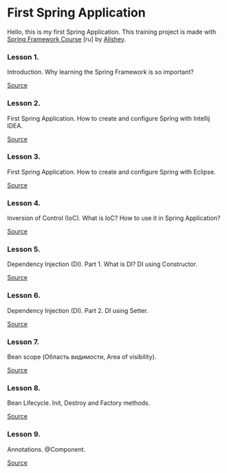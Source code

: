 # First Spring Application

Hello, this is my first Spring Application. This training project is made with
[Spring Framework Course](https://youtube.com/playlist?list=PLAma_mKffTOR5o0WNHnY0mTjKxnCgSXrZ) [ru]
by [Alishev](https://www.youtube.com/@alishevN/featured).

### Lesson 1.

Introduction. Why learning the Spring Framework is so important?

[Source](https://youtu.be/5ePo08sqcpk)

### Lesson 2.

First Spring Application. How to create and configure Spring with Intellij IDEA.

[Source](https://youtu.be/nLCYk1ySY_U)

### Lesson 3.

First Spring Application. How to create and configure Spring with Eclipse.

[Source](https://youtu.be/wJTO-wnGIDk)

### Lesson 4.

Inversion of Control (IoC). What is IoC? How to use it in Spring Application?

[Source](https://youtu.be/Ns0IxBXDbWw)

### Lesson 5.

Dependency Injection (DI). Part 1. What is DI? DI using Constructor.

[Source](https://youtu.be/MjnVZgMnTT0)

### Lesson 6.

Dependency Injection (DI). Part 2. DI using Setter.

[Source](https://youtu.be/dBxRmUH3Af8)

### Lesson 7.

Bean scope (Область видимости, Area of visibility).

[Source](https://youtu.be/IcwWPjeBpFU)

### Lesson 8.

Bean Lifecycle. Init, Destroy and Factory methods.

[Source](https://youtu.be/MVbBLoZrT2A)

### Lesson 9.

Annotations. @Component.

[Source](https://youtu.be/aXDMYy930b4)